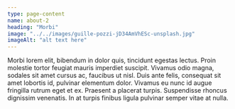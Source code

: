 ```yaml
---
type: page-content
name: about-2
heading: "Morbi"
image: "../../images/guille-pozzi-jD34AmVhESc-unsplash.jpg"
imageAlt: "alt text here"
---
```

Morbi lorem elit, bibendum in dolor quis, tincidunt egestas lectus. Proin molestie tortor feugiat mauris imperdiet suscipit. Vivamus odio magna, sodales sit amet cursus ac, faucibus ut nisl. Duis ante felis, consequat sit amet lobortis id, pulvinar elementum dolor. Vivamus eu nunc id augue fringilla rutrum eget et ex. Praesent a placerat turpis. Suspendisse rhoncus dignissim venenatis. In at turpis finibus ligula pulvinar semper vitae at nulla.